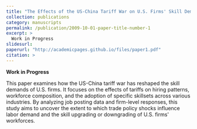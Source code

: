 ```yaml
---
title: "The Effects of the US-China Tariff War on U.S. Firms' Skill Demand."
collection: publications
category: manuscripts
permalink: /publication/2009-10-01-paper-title-number-1
excerpt: >
  Work in Progress
slidesurl: 
paperurl: "http://academicpages.github.io/files/paper1.pdf"
citation: >
---
```


**Work in Progress**

This paper examines how the US-China tariff war has reshaped the skill demands of U.S. firms. It focuses on the effects of tariffs on hiring patterns, workforce composition, and the adoption of specific skillsets across various industries. By analyzing job posting data and firm-level responses, this study aims to uncover the extent to which trade policy shocks influence labor demand and the skill upgrading or downgrading of U.S. firms' workforces.
